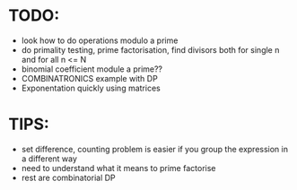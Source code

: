 # TODO:
- look how to do operations modulo a prime
- do primality testing, prime factorisation, find divisors both for single n and for all n <= N
- binomial coefficient module a prime??
- COMBINATRONICS example with DP
- Exponentation quickly using matrices

# TIPS:
- set difference, counting problem is easier if you group the expression in a different way
- need to understand what it means to prime factorise
- rest are combinatorial DP